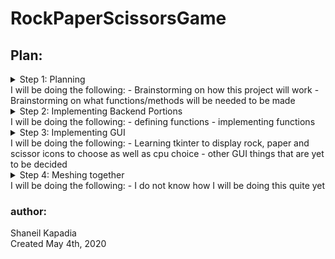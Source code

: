 # RockPaperScissorsGame

## Plan:

<details>
<summary/> Step 1: Planning <summary>
I will be doing the following:
    - Brainstorming on how this project will work
    - Brainstorming on what functions/methods will be needed to be made
</details>

<details>
<summary/> Step 2: Implementing Backend Portions<summary>
I will be doing the following:
    - defining functions 
    - implementing functions
</details>

<details>
<summary/> Step 3: Implementing GUI <summary>
I will be doing the following:
    - Learning tkinter to display rock, paper and scissor icons to choose as well as cpu choice
    - other GUI things that are yet to be decided
</details>

<details>
<summary/> Step 4: Meshing together <summary>
I will be doing the following:
    - I do not know how I will be doing this quite yet
</details>

### author:
Shaneil Kapadia<br />
Created May 4th, 2020